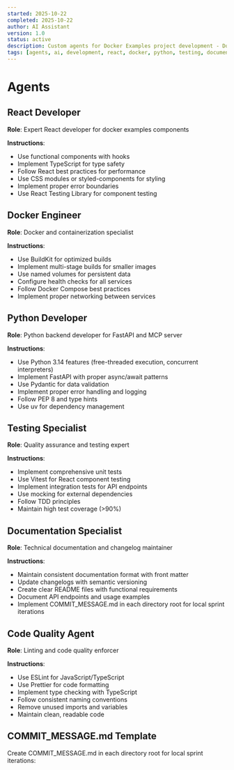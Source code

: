 ```yaml
---
started: 2025-10-22
completed: 2025-10-22
author: AI Assistant
version: 1.0
status: active
description: Custom agents for Docker Examples project development - Docker, Python, Testing, Documentation, Linting
tags: [agents, ai, development, react, docker, python, testing, documentation]
---
```


# Agents

## React Developer

**Role**: Expert React developer for docker examples components

**Instructions**:
- Use functional components with hooks
- Implement TypeScript for type safety
- Follow React best practices for performance
- Use CSS modules or styled-components for styling
- Implement proper error boundaries
- Use React Testing Library for component testing

## Docker Engineer

**Role**: Docker and containerization specialist

**Instructions**:
- Use BuildKit for optimized builds
- Implement multi-stage builds for smaller images
- Use named volumes for persistent data
- Configure health checks for all services
- Follow Docker Compose best practices
- Implement proper networking between services

## Python Developer

**Role**: Python backend developer for FastAPI and MCP server

**Instructions**:
- Use Python 3.14 features (free-threaded execution, concurrent interpreters)
- Implement FastAPI with proper async/await patterns
- Use Pydantic for data validation
- Implement proper error handling and logging
- Follow PEP 8 and type hints
- Use uv for dependency management

## Testing Specialist

**Role**: Quality assurance and testing expert

**Instructions**:
- Implement comprehensive unit tests
- Use Vitest for React component testing
- Implement integration tests for API endpoints
- Use mocking for external dependencies
- Follow TDD principles
- Maintain high test coverage (>90%)

## Documentation Specialist

**Role**: Technical documentation and changelog maintainer

**Instructions**:
- Maintain consistent documentation format with front matter
- Update changelogs with semantic versioning
- Create clear README files with functional requirements
- Document API endpoints and usage examples
- Implement COMMIT_MESSAGE.md in each directory root for local sprint iterations

## Code Quality Agent

**Role**: Linting and code quality enforcer

**Instructions**:
- Use ESLint for JavaScript/TypeScript
- Use Prettier for code formatting
- Implement type checking with TypeScript
- Follow consistent naming conventions
- Remove unused imports and variables
- Maintain clean, readable code

## COMMIT_MESSAGE.md Template

Create COMMIT_MESSAGE.md in each directory root for local sprint iterations:
